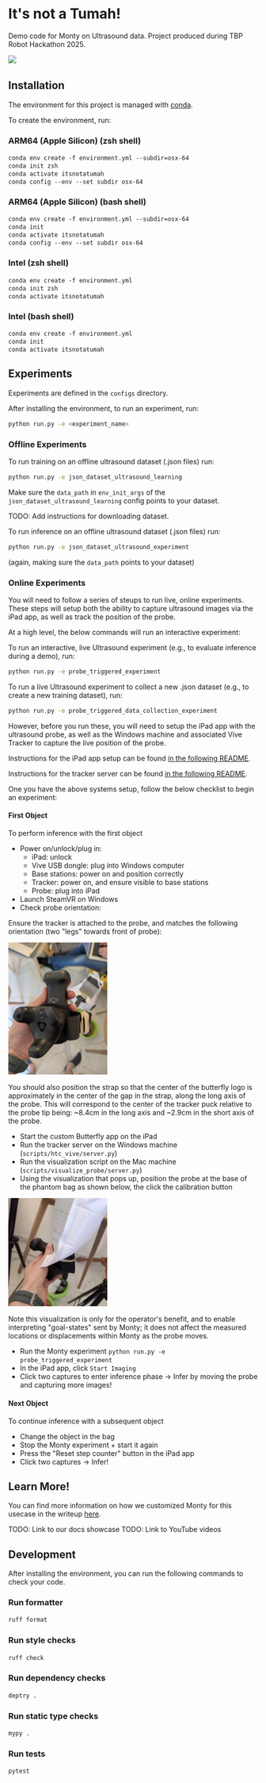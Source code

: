 # It's not a Tumah!

Demo code for Monty on Ultrasound data. Project produced during TBP Robot Hackathon 2025.

<img src="https://ih1.redbubble.net/image.926924257.3854/bg,f8f8f8-flat,750x,075,f-pad,750x1000,f8f8f8.jpg" width="200">

## Installation

The environment for this project is managed with [conda](https://www.anaconda.com/download/success).

To create the environment, run:

### ARM64 (Apple Silicon) (zsh shell)
```
conda env create -f environment.yml --subdir=osx-64
conda init zsh
conda activate itsnotatumah
conda config --env --set subdir osx-64
```

### ARM64 (Apple Silicon) (bash shell)
```
conda env create -f environment.yml --subdir=osx-64
conda init
conda activate itsnotatumah
conda config --env --set subdir osx-64
```

### Intel (zsh shell)
```
conda env create -f environment.yml
conda init zsh
conda activate itsnotatumah
```

### Intel (bash shell)
```
conda env create -f environment.yml
conda init
conda activate itsnotatumah
```

## Experiments

Experiments are defined in the `configs` directory.

After installing the environment, to run an experiment, run:

```bash
python run.py -e <experiment_name>
```

### Offline Experiments

To run training on an offline ultrasound dataset (.json files) run:
```bash
python run.py -e json_dataset_ultrasound_learning
```

Make sure the `data_path` in `env_init_args` of the `json_dataset_ultrasound_learning` config points to your dataset.

TODO: Add instructions for downloading dataset.

To run inference on an offline ultrasound dataset (.json files) run:
```bash
python run.py -e json_dataset_ultrasound_experiment
```
(again, making sure the `data_path` points to your dataset)

### Online Experiments

You will need to follow a series of steups to run live, online experiments. These
steps will setup both the ability to capture ultrasound images via the iPad app, as well
as track the position of the probe.

At a high level, the below commands will run an interactive experiment:

To run an interactive, live Ultrasound experiment (e.g., to evaluate inference during a
demo), run:
```bash
python run.py -e probe_triggered_experiment
```

To run a live Ultrasound experiment to collect a new .json dataset (e.g., to create
a new training dataset), run:
```bash
python run.py -e probe_triggered_data_collection_experiment
```

However, before you run these, you will need to setup the iPad app with the ultrasound
probe, as well as the Windows machine and associated Vive Tracker to capture the
live position of the probe.

Instructions for the iPad app setup can be found [in the following README](./scripts/ipad_app/README.md).

Instructions for the tracker server can be found [in the following README](./scripts/htc_vive/README.md).

One you have the above systems setup, follow the below checklist to begin an experiment:

#### First Object

To perform inference with the first object

- Power on/unlock/plug in:
  - iPad: unlock
  - Vive USB dongle: plug into Windows computer
  - Base stations: power on and position correctly
  - Tracker: power on, and ensure visible to base stations
  - Probe: plug into iPad
- Launch SteamVR on Windows
- Check probe orientation:

Ensure the tracker is attached to the probe, and matches the following orientation (two "legs" towards front of probe):

<img src="./custom_classes/figures/tracker_orientation.png" width="200"/>


You should also position the strap so that the center of the butterfly logo is approximately in the center of the gap in the strap, along the long axis of the probe. This will correspond to the center of the tracker puck relative to the probe tip being: ~8.4cm in the long axis and ~2.9cm in the short axis of the probe.


- Start the custom Butterfly app on the iPad
- Run the tracker server on the Windows machine (`scripts/htc_vive/server.py`)
- Run the visualization script on the Mac machine (`scripts/visualize_probe/server.py`)
- Using the visualization that pops up, position the probe at the base of the phantom bag as shown below, the click the calibration button


<img src="./custom_classes/figures/tracker_relative_bag.png" width="200"/>

Note this visualization is only for the operator's benefit, and to enable interpreting "goal-states" sent by Monty; it does not affect the measured locations or displacements within Monty as the probe moves.

- Run the Monty experiment `python run.py -e probe_triggered_experiment`
- In the iPad app, click `Start Imaging`
- Click two captures to enter inference phase → Infer by moving the probe and capturing more images!

#### Next Object

To continue inference with a subsequent object

- Change the object in the bag
- Stop the Monty experiment + start it again
- Press the "Reset step counter" button in the iPad app
- Click two captures → Infer!



## Learn More!

You can find more information on how we customized Monty for this usecase in the writeup [here](./custom_classes/How_Monty_is_Customized.md).

TODO: Link to our docs showcase
TODO: Link to YouTube videos

## Development

After installing the environment, you can run the following commands to check your code.

### Run formatter

```bash
ruff format
```

### Run style checks

```bash
ruff check
```

### Run dependency checks

```bash
deptry .
```

### Run static type checks

```bash
mypy .
```

### Run tests

```bash
pytest
```
